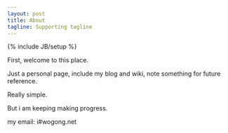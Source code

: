 ```yaml
---
layout: post
title: About
tagline: Supporting tagline
---
```

{% include JB/setup %}

First, welcome to this place.

Just a personal page, include my blog and wiki, note something for future reference.

Really simple.

But i am keeping making progress.

my email: i#wogong.net

